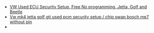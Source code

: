 - [VW Used ECU Security Setup, Free No programming. Jetta, Golf and Beetle](https://youtu.be/t08crkdfMYI)
- [Vw mk4 jetta golf gti used pcm security setup / chip swap bosch me7 without pin](https://youtu.be/5d-9x7Gn1XU)
- 

